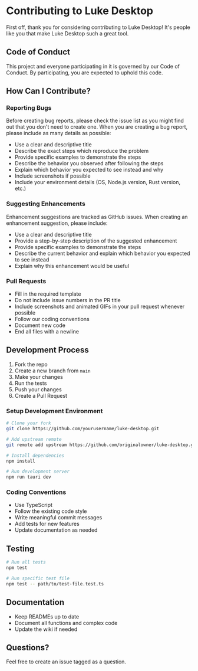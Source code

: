 # Contributing to Luke Desktop

First off, thank you for considering contributing to Luke Desktop! It's people like you that make Luke Desktop such a great tool.

## Code of Conduct

This project and everyone participating in it is governed by our Code of Conduct. By participating, you are expected to uphold this code.

## How Can I Contribute?

### Reporting Bugs

Before creating bug reports, please check the issue list as you might find out that you don't need to create one. When you are creating a bug report, please include as many details as possible:

* Use a clear and descriptive title
* Describe the exact steps which reproduce the problem
* Provide specific examples to demonstrate the steps
* Describe the behavior you observed after following the steps
* Explain which behavior you expected to see instead and why
* Include screenshots if possible
* Include your environment details (OS, Node.js version, Rust version, etc.)

### Suggesting Enhancements

Enhancement suggestions are tracked as GitHub issues. When creating an enhancement suggestion, please include:

* Use a clear and descriptive title
* Provide a step-by-step description of the suggested enhancement
* Provide specific examples to demonstrate the steps
* Describe the current behavior and explain which behavior you expected to see instead
* Explain why this enhancement would be useful

### Pull Requests

* Fill in the required template
* Do not include issue numbers in the PR title
* Include screenshots and animated GIFs in your pull request whenever possible
* Follow our coding conventions
* Document new code
* End all files with a newline

## Development Process

1. Fork the repo
2. Create a new branch from `main`
3. Make your changes
4. Run the tests
5. Push your changes
6. Create a Pull Request

### Setup Development Environment

```bash
# Clone your fork
git clone https://github.com/yourusername/luke-desktop.git

# Add upstream remote
git remote add upstream https://github.com/originalowner/luke-desktop.git

# Install dependencies
npm install

# Run development server
npm run tauri dev
```

### Coding Conventions

* Use TypeScript
* Follow the existing code style
* Write meaningful commit messages
* Add tests for new features
* Update documentation as needed

## Testing

```bash
# Run all tests
npm test

# Run specific test file
npm test -- path/to/test-file.test.ts
```

## Documentation

* Keep READMEs up to date
* Document all functions and complex code
* Update the wiki if needed

## Questions?

Feel free to create an issue tagged as a question.